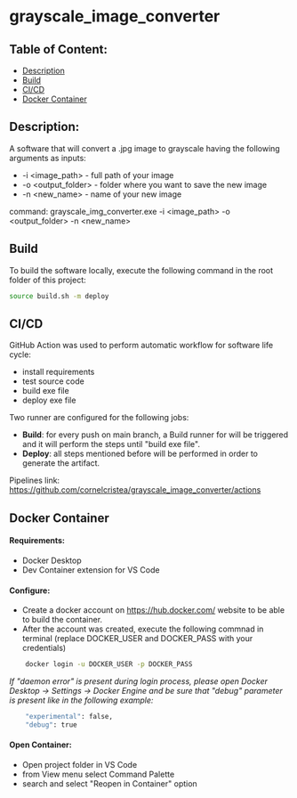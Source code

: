 # grayscale_image_converter

## Table of Content:
- [Description](#description)
- [Build](#build)
- [CI/CD](#cicd)
- [Docker Container](#docker-container)

## Description:
A software that will convert a .jpg image to grayscale having the following arguments as inputs:
- -i <image_path> - full path of your image
- -o <output_folder> - folder where you want to save the new image
- -n <new_name> - name of your new image

command: grayscale_img_converter.exe -i <image_path> -o <output_folder> -n <new_name>

## Build
To build the software locally, execute the following command in the root folder of this project:
```bash
source build.sh -m deploy
```

## CI/CD
GitHub Action was used to perform automatic workflow for software life cycle:
- install requirements
- test source code
- build exe file
- deploy exe file

Two runner are configured for the following jobs:
- <b>Build</b>: for every push on main branch, a Build runner for will be triggered and it will perform the steps until "build exe file".
- <b>Deploy</b>: all steps mentioned before will be performed in order to generate the artifact.

Pipelines link: https://github.com/cornelcristea/grayscale_image_converter/actions

## Docker Container
#### Requirements: 
- Docker Desktop
- Dev Container extension for VS Code

#### Configure:
- Create a docker account on https://hub.docker.com/ website to be able to build the container.
- After the account was created, execute the following commnad in terminal (replace DOCKER_USER and DOCKER_PASS with your credentials)
```bash
    docker login -u DOCKER_USER -p DOCKER_PASS
```
<i>If "daemon error" is present during login process, please open Docker Desktop -> Settings -> Docker Engine and be sure that "debug" parameter is present like in the following example:</i>
```bash
    "experimental": false,
    "debug": true
```
#### Open Container:
- Open project folder in VS Code
- from View menu select Command Palette
- search and select "Reopen in Container" option